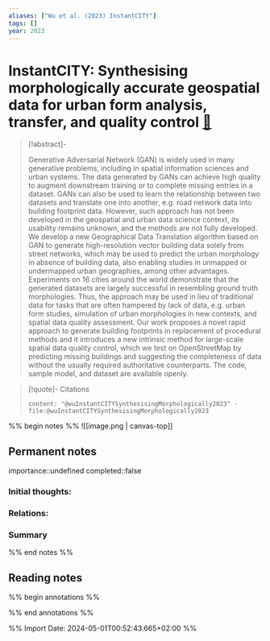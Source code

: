 ```yaml
---
aliases: ["Wu et al. (2023) InstantCITY"]
tags: []
year: 2023
---
```

# InstantCITY: Synthesising morphologically accurate geospatial data for urban form analysis, transfer, and quality control [📖](zotero://select/library/items/UEL39UXP)

> [!abstract]-
> 
> Generative Adversarial Network (GAN) is widely used in many generative problems, including in spatial information sciences and urban systems. The data generated by GANs can achieve high quality to augment downstream training or to complete missing entries in a dataset. GANs can also be used to learn the relationship between two datasets and translate one into another, e.g. road network data into building footprint data. However, such approach has not been developed in the geospatial and urban data science context, its usability remains unknown, and the methods are not fully developed. We develop a new Geographical Data Translation algorithm based on GAN to generate high-resolution vector building data solely from street networks, which may be used to predict the urban morphology in absence of building data, also enabling studies in unmapped or undermapped urban geographies, among other advantages. Experiments on 16 cities around the world demonstrate that the generated datasets are largely successful in resembling ground truth morphologies. Thus, the approach may be used in lieu of traditional data for tasks that are often hampered by lack of data, e.g. urban form studies, simulation of urban morphologies in new contexts, and spatial data quality assessment. Our work proposes a novel rapid approach to generate building footprints in replacement of procedural methods and it introduces a new intrinsic method for large-scale spatial data quality control, which we test on OpenStreetMap by predicting missing buildings and suggesting the completeness of data without the usually required authoritative counterparts. The code, sample model, and dataset are available openly.
> 

> [!quote]- Citations
> 
> ```query
> content: "@wuInstantCITYSynthesisingMorphologically2023" -file:@wuInstantCITYSynthesisingMorphologically2023
> ```

%% begin notes %%
![[image.png | canvas-top]]
## Permanent notes
importance::undefined
completed::false
### Initial thoughts:


### Relations:


### Summary


%% end notes %%
## Reading notes
%% begin annotations %%

%% end annotations %%



%% Import Date: 2024-05-01T00:52:43.665+02:00 %%
